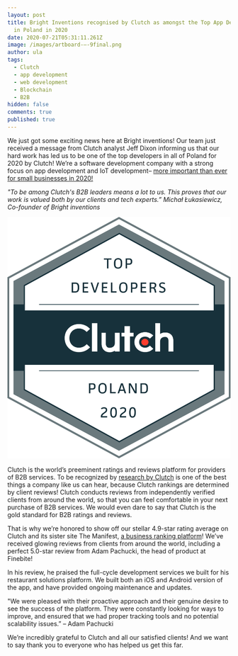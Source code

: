 ```yaml
---
layout: post
title: Bright Inventions recognised by Clutch as amongst the Top App Developers
  in Poland in 2020
date: 2020-07-21T05:31:11.261Z
image: /images/artboard-–-9final.png
author: ula
tags:
  - Clutch
  - app development
  - web development
  - Blockchain
  - B2B
hidden: false
comments: true
published: true
---
```

We just got some exciting news here at Bright inventions! Our team just received a message from Clutch analyst Jeff Dixon informing us that our hard work has led us to be one of the top developers in all of Poland for 2020 by Clutch! We’re a software development company with a strong focus on app development and IoT development– [more important than ever for small businesses in 2020!](https://www.techtimes.com/brandspin/242588/20190504/why-mobile-apps-are-important-for-your-business.htm)

*"To be among Clutch's B2B leaders means a lot to us. This proves that our work is valued both by our clients and tech experts.” Michał Łukasiewicz, Co-founder of Bright inventions*

![](/images/jesyxqya.png)

Clutch is the world’s preeminent ratings and reviews platform for providers of B2B services. To be recognized by [research by Clutch](https://clutch.co/app-developers/poland) is one of the best things a company like us can hear, because Clutch rankings are determined by client reviews! Clutch conducts reviews from independently verified clients from around the world, so that you can feel comfortable in your next purchase of B2B services. We would even dare to say that Clutch is the gold standard for B2B ratings and reviews. 

That is why we’re honored to show off our stellar 4.9-star rating average on Clutch and its sister site The Manifest, [a business ranking platform](https://themanifest.com/app-development/companies/eastern-europe#bright-inventions)! We’ve received glowing reviews from clients from around the world, including a perfect 5.0-star review from Adam Pachucki, the head of product at Finebite!

In his review, he praised the full-cycle development services we built for his restaurant solutions platform. We built both an iOS and Android version of the app, and have provided ongoing maintenance and updates.

"We were pleased with their proactive approach and their genuine desire to see the success of the platform. They were constantly looking for ways to improve, and ensured that we had proper tracking tools and no potential scalability issues.” – Adam Pachucki

We’re incredibly grateful to Clutch and all our satisfied clients! And we want to say thank you to everyone who has helped us get this far.